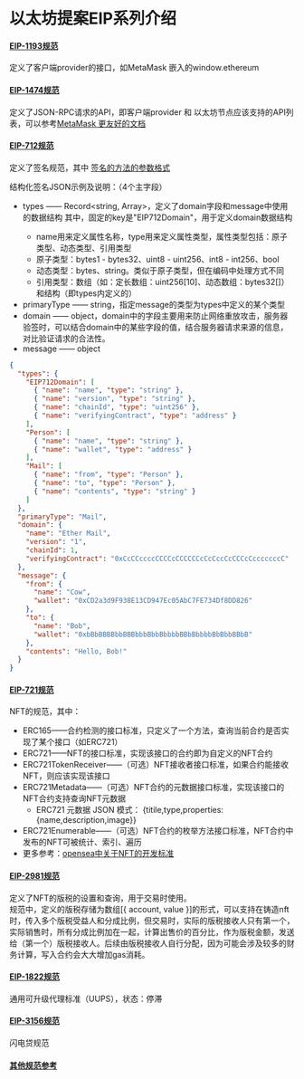 # 以太坊提案EIP系列介绍

#### [EIP-1193规范](https://github.com/ethereum/EIPs/blob/master/EIPS/eip-1193.md)
定义了客户端provider的接口，如MetaMask 嵌入的window.ethereum

#### [EIP-1474规范](https://github.com/ethereum/EIPs/blob/master/EIPS/eip-1474.md)
定义了JSON-RPC请求的API，即客户端provider 和 以太坊节点应该支持的API列表，可以参考[MetaMask 更友好的文档](https://docs.metamask.io/guide/rpc-api.html)

#### [EIP-712规范](https://github.com/ethereum/EIPs/blob/master/EIPS/eip-712.md)
定义了签名规范，其中 [签名的方法的参数格式](https://github.com/ethereum/EIPs/blob/master/EIPS/eip-712.md#parameters)  

结构化签名JSON示例及说明：（4个主字段）
- types —— Record<string, Array<any>>，定义了domain字段和message中使用的数据结构
其中，固定的key是"EIP712Domain"，用于定义domain数据结构
  - name用来定义属性名称，type用来定义属性类型，属性类型包括：原子类型、动态类型、引用类型
  - 原子类型：bytes1 - bytes32、uint8 - uint256、int8 - int256、bool
  - 动态类型：bytes、string。类似于原子类型，但在编码中处理方式不同
  - 引用类型：数组（如：定长数组：uint256[10]、动态数组：bytes32[]）和结构（即types内定义的）
- primaryType —— string，指定message的类型为types中定义的某个类型
- domain —— object，domain中的字段主要用来防止网络重放攻击，服务器验签时，可以结合domain中的某些字段的值，结合服务器请求来源的信息，对比验证请求的合法性。
- message —— object
```json
{
  "types": {
    "EIP712Domain": [
      { "name": "name", "type": "string" },
      { "name": "version", "type": "string" },
      { "name": "chainId", "type": "uint256" },
      { "name": "verifyingContract", "type": "address" }
    ],
    "Person": [
      { "name": "name", "type": "string" },
      { "name": "wallet", "type": "address" }
    ],
    "Mail": [
      { "name": "from", "type": "Person" },
      { "name": "to", "type": "Person" },
      { "name": "contents", "type": "string" }
    ]
  },
  "primaryType": "Mail",
  "domain": {
    "name": "Ether Mail",
    "version": "1",
    "chainId": 1,
    "verifyingContract": "0xCcCCccccCCCCcCCCCCCcCcCccCcCCCcCcccccccC"
  },
  "message": {
    "from": {
      "name": "Cow",
      "wallet": "0xCD2a3d9F938E13CD947Ec05AbC7FE734Df8DD826"
    },
    "to": {
      "name": "Bob",
      "wallet": "0xbBbBBBBbbBBBbbbBbbBbbbbBBbBbbbbBbBbbBBbB"
    },
    "contents": "Hello, Bob!"
  }
}
```

#### [EIP-721规范](https://eips.ethereum.org/EIPS/eip-721)
NFT的规范，其中：
- ERC165——合约检测的接口标准，只定义了一个方法，查询当前合约是否实现了某个接口（如ERC721）
- ERC721——NFT的接口标准，实现该接口的合约即为自定义的NFT合约
- ERC721TokenReceiver——（可选）NFT接收者接口标准，如果合约能接收NFT，则应该实现该接口
- ERC721Metadata——（可选）NFT合约的元数据接口标准，实现该接口的NFT合约支持查询NFT元数据
  - ERC721 元数据 JSON 模式： {titile,type,properties:{name,description,image}}
- ERC721Enumerable——（可选）NFT合约的枚举方法接口标准，NFT合约中发布的NFT可被统计、索引、遍历
- 更多参考：[opensea中关于NFT的开发标准](https://docs.opensea.io/docs/1-structuring-your-smart-contract)

#### [EIP-2981规范](https://github.com/ethereum/EIPs/blob/master/EIPS/eip-2981.md)
定义了NFT的版税的设置和查询，用于交易时使用。  
规范中，定义的版税存储为数组[{ account, value }]的形式，可以支持在铸造nft时，传入多个版税受益人和分成比例，但交易时，实际的版税接收人只有第一个，实际销售时，所有分成比例加在一起，计算出售价的百分比，作为版税金额，发送给（第一个）版税接收人。后续由版税接收人自行分配，因为可能会涉及较多的财务计算，写入合约会大大增加gas消耗。

#### [EIP-1822规范](https://eips.ethereum.org/EIPS/eip-1822)
通用可升级代理标准（UUPS），状态：停滞

#### [EIP-3156规范](https://eips.ethereum.org/EIPS/eip-3156)
闪电贷规范

#### [其他规范参考](https://www.qklw.com/specialcolumn/20210820/212649.html)
